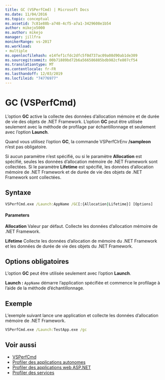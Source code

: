 ```yaml
---
title: GC (VSPerfCmd) | Microsoft Docs
ms.date: 11/04/2016
ms.topic: conceptual
ms.assetid: 7c81e88b-a748-4cf5-a7a1-3429608e1b54
author: mikejo5000
ms.author: mikejo
manager: jillfra
monikerRange: vs-2017
ms.workload:
- multiple
ms.openlocfilehash: e14fef1cfdc2dfc5f0d737ac09a08d90ab1de309
ms.sourcegitcommit: 00b71889bd72b6a566586885bdb982cfe807cf54
ms.translationtype: MT
ms.contentlocale: fr-FR
ms.lasthandoff: 12/03/2019
ms.locfileid: "74776977"
---
```

# <a name="gc-vsperfcmd"></a>GC (VSPerfCmd)
L’option **GC** active la collecte des données d’allocation mémoire et de durée de vie des objets de .NET Framework. L’option **GC** peut être utilisée seulement avec la méthode de profilage par échantillonnage et seulement avec l’option **Launch**.

 Quand vous utilisez l’option **GC**, la commande VSPerfClrEnv **/sampleon** n’est pas obligatoire.

 Si aucun paramètre n’est spécifié, ou si le paramètre **Allocation** est spécifié, seules les données d’allocation mémoire de .NET Framework sont collectées. Si le paramètre **Lifetime** est spécifié, les données d’allocation mémoire de .NET Framework et de durée de vie des objets de .NET Framework sont collectées.

## <a name="syntax"></a>Syntaxe

```cmd
VSPerfCmd.exe /Launch:AppName /GC[:{Allocation|Lifetime}] [Options]
```

#### <a name="parameters"></a>Parameters
 **Allocation** Valeur par défaut. Collecte les données d’allocation mémoire de .NET Framework.

 **Lifetime** Collecte les données d’allocation de mémoire du .NET Framework et les données de durée de vie des objets du .NET Framework.

## <a name="required-options"></a>Options obligatoires
 L’option **GC** peut être utilisée seulement avec l’option **Launch**.

 **Launch :** `AppName` démarre l’application spécifiée et commence le profilage à l’aide de la méthode d’échantillonnage.

## <a name="example"></a>Exemple
 L’exemple suivant lance une application et collecte les données d’allocation mémoire de .NET Framework.

```cmd
VSPerfCmd.exe /Launch:TestApp.exe /gc
```

## <a name="see-also"></a>Voir aussi
- [VSPerfCmd](../profiling/vsperfcmd.md)
- [Profiler des applications autonomes](../profiling/command-line-profiling-of-stand-alone-applications.md)
- [Profiler des applications web ASP.NET](../profiling/command-line-profiling-of-aspnet-web-applications.md)
- [Profiler des services](../profiling/command-line-profiling-of-services.md)
